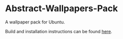Abstract-Wallpapers-Pack
========================

A wallpaper pack for Ubuntu.

Build and installation instructions can be found [here](https://ishanatmuz.wordpress.com/2014/10/02/creating-wallpaper-package-deb/).
